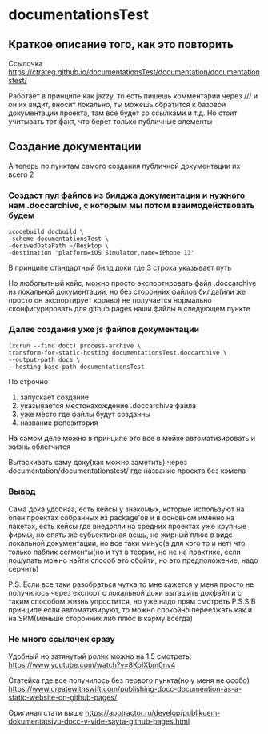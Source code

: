 # documentationsTest

## Краткое описание того, как это повторить

Ссылочка https://ctrateg.github.io/documentationsTest/documentation/documentationstest/

Работает в принципе как jazzy, то есть пишешь комментарии через /// и он их видит, вносит локально, ты можешь обратится к базовой документации проекта, там все будет со ссылками и т.д. 
Но стоит учитывать тот факт, что берет только публичные элементы 

## Создание документации

А теперь по пунктам самого создания публичной документации их всего 2

### Создаст пул файлов из билджа документации и нужного нам .doccarchive, с которым мы потом взаимодействовать будем 

```
xcodebuild docbuild \                 
-scheme documentationsTest \                                 
-derivedDataPath ~/Desktop \
-destination 'platform=iOS Simulator,name=iPhone 13' 
```

В принципе стандартный билд доки где 3 строка указывает путь

Но любопытный кейс, можно просто экспортировать файл .doccarchive из локальной документации, но без сторонних файлов билда(или же просто он экспортирует коряво) не получается нормально сконфигурировать для github pages наши файлы в следующем пункте 

### Далее создания уже js файлов документации

``` 
(xcrun --find docc) process-archive \
transform-for-static-hosting documentationsTest.doccarchive \
--output-path docs \
--hosting-base-path documentationsTest 
```

По строчно
1) запускает создание
2) указывается местонахождение .doccarchive файла 
3) уже место где файлы будут созданны
4) название репозитория

На самом деле можно в принципе это все в мейке автоматизировать и жизнь облегчится

Вытаскивать саму доку(как можно заметить) через documentation/documentationstest/ где название проекта без кэмела

### Вывод 

Сама дока удобнаа, есть кейсы у знакомых, которые используют на опен проектах собранных из package'ов и в основном именно на пакетах, есть кейсы где внедряли на средних проектах уже крупные фирмы, но опять же субьективная вещь, но жирный плюс в виде локальной документации, но все таки минус(а для кого то и нет) что только паблик сегменты(но и тут в теории, но не на практике, если пощупать можно найти способ это обойти, но это предположение, надо серчить)

P.S. Если все таки разобраться чутка то мне кажется у меня просто не получилось через експорт с локальной доки вытащить докфайл и с таким способом жизнь упростится, но уже надо прям смотреть
P.S.S В принципе если автоматизируют, то можно спокойно переезжать как и на SPM(меньше сторонних либ плюс в карму всегда)

### Не много ссылочек сразу

Удобный но затянутый ролик можно на 1.5 смотреть:
https://www.youtube.com/watch?v=8KoIXbm0nv4

Статейка где все получилось без первого пункта(но у меня не особо)
https://www.createwithswift.com/publishing-docc-documention-as-a-static-website-on-github-pages/

Оригинал стати выше
https://apptractor.ru/develop/publikuem-dokumentatsiyu-docc-v-vide-sayta-github-pages.html
